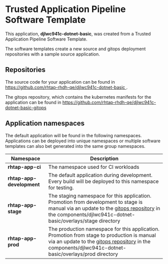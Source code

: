 # Trusted Application Pipeline Software Template

This application, **djlwc941c-dotnet-basic**, was created from a Trusted Application Pipeline Software Template.

The software templates create a new source and gitops deployment repositories with a sample source application. 

## Repositories

The source code for your application can be found in [https://github.com/rhtap-rhdh-qe/djlwc941c-dotnet-basic ](https://github.com/rhtap-rhdh-qe/djlwc941c-dotnet-basic ).
 
The gitops repository, which contains the kubernetes manifests for the application can be found in 
[https://github.com/rhtap-rhdh-qe/djlwc941c-dotnet-basic-gitops ](https://github.com/rhtap-rhdh-qe/djlwc941c-dotnet-basic-gitops ) 

## Application namespaces 

The default application will be found in the following namespaces. Applications can be deployed into unique namespaces or multiple software templates can also bet generated into the same group namespaces.  

|  Namespace   |  Description   |  
| -------- | -------- |
| **rhtap-app-ci** | The namespace used for CI workloads |
| **rhtap-app-development** | The default application during development. Every build will be deployed to this namespace for testing. |
| **rhtap-app-stage** | The staging namespace for this application. Promotion from development to stage is manual via an update to the [gitops repository](https://github.com/rhtap-rhdh-qe/djlwc941c-dotnet-basic-gitops ) in the components/djlwc941c-dotnet-basic/overlays/stage directory |
| **rhtap-app-prod** | The production namespace for this application. Promotion from stage to production is manual via an update to the [gitops repository](https://github.com/rhtap-rhdh-qe/djlwc941c-dotnet-basic-gitops ) in the components/djlwc941c-dotnet-basic/overlays/prod directory |